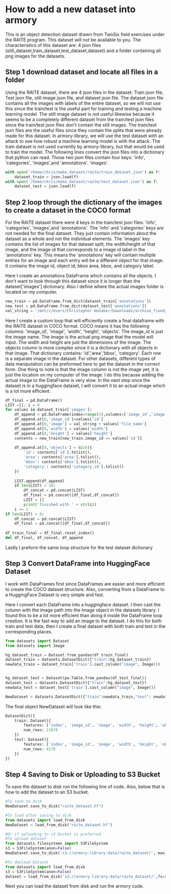 # How to add a new dataset into armory
This is an object detection dataset drawn from TwoSix field exercises under the RAITE program. This dataset will not be available 
to you. The characteristics of this dataset are: 4 json files (still_dataset,train_dataset,test_dataset,dataset) and a folder containing all png images for the datasets.

## Step 1 download dataset and locate all files in a folder

Using the RAITE dataset, there are 4 json files in the dataset: Train json file, Test json file, still image json file, and dataset json file. The dataset json file contains all the images with labels of the entire dataset, so we will not use this since the train/test is the useful part for training and testing a machine learning model. The still image dataset is not useful likewise because it seems to be a completely different dataset from the train/test json files since the train/test json files don't contain the still images. The train/test json files are the useful files since they contain the splits that were already made for this dataset. In armory-library, we will use the test dataset with an attack to see how robust a machine learning model is with the attack. The train dataset is not used currently by armory-library, but that would be used to train the model.  The following lines convert the json files into a dictionary that python can read. Those two json files contain four keys: 'info', 'categories', 'images',and 'annotations'. 'images'.
```python 
with open('/home/chris/make_dataset/raite/train_dataset.json') as f:
    dataset_train = json.load(f)
with open('/home/chris/make_dataset/raite/test_dataset.json') as f:
    dataset_test = json.load(f)
```
## Step 2 loop through the dictionary of the images to create a dataset in the COCO format
For the RAITE dataset there were 4 keys in the train/test json files: 'info', 'categories', 'images',and 'annotations'. The 'info' and 'categories' keys are not needed for the final dataset. They just contain information about the dataset as a whole and not the individual elements. The 'images' key contains the list of images for that dataset split, the width/height of that image, and the image id that corresponds to a image id label in the 'annotations' key. This means the 'annotations' key will contain multiple entries for an image and each entry will be a different object for that image.  It contains the image id, object id, bbox area, bbox, and category label.

Here I create an annotations DataFrame which contains all the objects. I don't want to look through this dataset since it is longer than the dataset['images'] dictionary. Also I define where the actual images folder is located on my computer.
```python
new_train = pd.DataFrame.from_dict(dataset_train['annotations']) 
new_test = pd.DataFrame.from_dict(dataset_test['annotations']) 
val_string = '/mnt/c/Users/Christopher Honaker/Downloads/archive_fixed/dataset/frames/'
```

Here I create a custom loop that will efficiently create a final dataframe with the RAITE dataset in COCO format. COCO means it has the following columns: 'image_id', 'image', 'width', 'height', 'objects'. The image_id is just the image name. The image is the actual png image that the model will input. The width and height are just the dimensions of the image. The objects column is more complex since it is a dictionary with all objects in that image. That dictionary contains: 'id','area','bbox', 'category'. Each row is a separate image in the dataset. For other datasets, different types of data manipulation can be preformed here to get the dataset in the correct form.
One thing to note is that the image column is not the image yet, it is just the location on my computer of the image. I do this because adding the actual image to the DataFrame is very slow. In the next step once the dataset is in a huggingface dataset, I will convert it to an actual image which is a lot more efficient.

```python
df_final = pd.DataFrame()
LIST =[]; i = 0
for values in dataset_train['images']:
    df_append = pd.DataFrame(index=range(1),columns=['image_id','image','width','height','objects'])
    df_append.at[0,'image_id']=values['id']
    df_append.at[0,'image'] = val_string + values['file_name']
    df_append.at[0,'width'] = values['width']
    df_append.at[0,'height'] = values['height']
    contents = new_train[new_train.image_id == values['id']]
    
    df_append.at[0,'objects'] = dict({
        'id': contents['id'].tolist(),
        'area': contents['area'].tolist(),
        'bbox': contents['bbox'].tolist(),
        'category': contents['category_id'].tolist()
    })
    
    LIST.append(df_append)
    if len(LIST) > 20:
        df_concat = pd.concat(LIST)
        df_final = pd.concat([df_final,df_concat])
        LIST = []
        print('finished with ' + str(i))
    i += 1
if len(LIST) > 0:
    df_concat = pd.concat(LIST)
    df_final = pd.concat([df_final,df_concat])
    
df_train_final = df_final.reset_index()
del df_final, df_concat, df_append
```
Lastly I preform the same loop structure for the test dataset dictionary


## Step 3 Convert DataFrame into HuggingFace Dataset
I work with DataFrames first since DataFrames are easier and more efficient to create the COCO dataset structure. Also, converting from a DataFrame to a HuggingFace Dataset is very simple and fast.

Here I convert each DataFrame into a huggingface dataset. I then cast the column with the image path into the Image object in the datasets library. I found this to be a lot more efficient than doing it inside the DataFrame loop creation. It is the fast way to add an image to the dataset. I do this for both train and test data, then I create a final dataset with both train and test in the corresponding places.

```python
from datasets import Dataset
from datasets import Image 

hg_dataset_train = Dataset.from_pandas(df_train_final)
dataset_train = datasets.DatasetDict({"train":hg_dataset_train})
newdata_train = dataset_train['train'].cast_column("image", Image())


hg_dataset_test = Dataset(pa.Table.from_pandas(df_test_final))
dataset_test = datasets.DatasetDict({"train":hg_dataset_test})
newdata_test = dataset_test['train'].cast_column("image", Image())

NewDataset = datasets.DatasetDict({"train":newdata_train,"test": newdata_test})
```

The final object NewDataset will look like this:
```python
DatasetDict({
    train: Dataset({
        features: ['index', 'image_id', 'image', 'width', 'height', 'objects'],
        num_rows: 21078
    })
    test: Dataset({
        features: ['index', 'image_id', 'image', 'width', 'height', 'objects'],
        num_rows: 4170
    })
})
```


## Step 4 Saving to Disk or Uploading to S3 Bucket
To save the dataset to disk run the following line of code. Also, below that is how to add the dataset to an S3 bucket.


```python
#To save to disk
NewDataset.save_to_disk("raite_dataset.hf")

#To load after saving to disk
from datasets import load_from_disk
NewDataset = load_from_disk("raite_dataset.hf")

#Or if uploading to s3 bucket is preferred
#To upload dataset
from datasets.filesystems import S3FileSystem
s3 = S3FileSystem(anon=False)
NewDataset.save_to_disk('s3://armory-library-data/raite_dataset/', max_shard_size="1GB",fs=s3)

#To dowload Dataset
from datasets import load_from_disk
s3 = S3FileSystem(anon=False)
dataset = load_from_disk('s3://armory-library-data/raite_dataset/',fs=s3)    
```

Next you can load the dataset from disk and run the armory code.